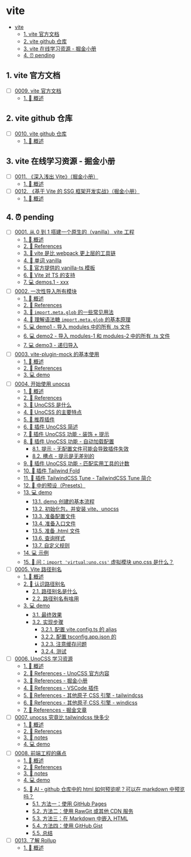 # vite

<!-- region:toc -->

- [vite](#vite)
  - [1. vite 官方文档](#1-vite-官方文档)
  - [2. vite github 仓库](#2-vite-github-仓库)
  - [3. vite 在线学习资源 - 掘金小册](#3-vite-在线学习资源---掘金小册)
  - [4. ⏰ pending](#4--pending)

<!-- endregion:toc -->

## 1. vite 官方文档

- [ ] [0009. vite 官方文档](https://github.com/Tdahuyou/TNotes.vite/tree/main/notes/0009.%20vite%20%E5%AE%98%E6%96%B9%E6%96%87%E6%A1%A3/README.md)
  - [1. 📝 概述](https://github.com/Tdahuyou/TNotes.vite/tree/main/notes/0009.%20vite%20%E5%AE%98%E6%96%B9%E6%96%87%E6%A1%A3/README.md#1--概述)

## 2. vite github 仓库

- [ ] [0010. vite github 仓库](https://github.com/Tdahuyou/TNotes.vite/tree/main/notes/0010.%20vite%20github%20%E4%BB%93%E5%BA%93/README.md)
  - [1. 📝 概述](https://github.com/Tdahuyou/TNotes.vite/tree/main/notes/0010.%20vite%20github%20%E4%BB%93%E5%BA%93/README.md#1--概述)

## 3. vite 在线学习资源 - 掘金小册

- [ ] [0011. 《深入浅出 Vite》（掘金小册）](https://github.com/Tdahuyou/TNotes.vite/tree/main/notes/0011.%20%E3%80%8A%E6%B7%B1%E5%85%A5%E6%B5%85%E5%87%BA%20Vite%E3%80%8B%EF%BC%88%E6%8E%98%E9%87%91%E5%B0%8F%E5%86%8C%EF%BC%89/README.md)
  - [1. 📝 概述](https://github.com/Tdahuyou/TNotes.vite/tree/main/notes/0011.%20%E3%80%8A%E6%B7%B1%E5%85%A5%E6%B5%85%E5%87%BA%20Vite%E3%80%8B%EF%BC%88%E6%8E%98%E9%87%91%E5%B0%8F%E5%86%8C%EF%BC%89/README.md#1--概述)
- [ ] [0012. 《基于 Vite 的 SSG 框架开发实战》（掘金小册）](https://github.com/Tdahuyou/TNotes.vite/tree/main/notes/0012.%20%E3%80%8A%E5%9F%BA%E4%BA%8E%20Vite%20%E7%9A%84%20SSG%20%E6%A1%86%E6%9E%B6%E5%BC%80%E5%8F%91%E5%AE%9E%E6%88%98%E3%80%8B%EF%BC%88%E6%8E%98%E9%87%91%E5%B0%8F%E5%86%8C%EF%BC%89/README.md)
  - [1. 📝 概述](https://github.com/Tdahuyou/TNotes.vite/tree/main/notes/0012.%20%E3%80%8A%E5%9F%BA%E4%BA%8E%20Vite%20%E7%9A%84%20SSG%20%E6%A1%86%E6%9E%B6%E5%BC%80%E5%8F%91%E5%AE%9E%E6%88%98%E3%80%8B%EF%BC%88%E6%8E%98%E9%87%91%E5%B0%8F%E5%86%8C%EF%BC%89/README.md#1--概述)

## 4. ⏰ pending

- [ ] [0001. 从 0 到 1 搭建一个原生的（vanilla） vite 工程](https://github.com/Tdahuyou/TNotes.vite/tree/main/notes/0001.%20%E4%BB%8E%200%20%E5%88%B0%201%20%E6%90%AD%E5%BB%BA%E4%B8%80%E4%B8%AA%E5%8E%9F%E7%94%9F%E7%9A%84%EF%BC%88vanilla%EF%BC%89%20vite%20%E5%B7%A5%E7%A8%8B/README.md)
  - [1. 📝 概述](https://github.com/Tdahuyou/TNotes.vite/tree/main/notes/0001.%20%E4%BB%8E%200%20%E5%88%B0%201%20%E6%90%AD%E5%BB%BA%E4%B8%80%E4%B8%AA%E5%8E%9F%E7%94%9F%E7%9A%84%EF%BC%88vanilla%EF%BC%89%20vite%20%E5%B7%A5%E7%A8%8B/README.md#1--概述)
  - [2. 🔗 References](https://github.com/Tdahuyou/TNotes.vite/tree/main/notes/0001.%20%E4%BB%8E%200%20%E5%88%B0%201%20%E6%90%AD%E5%BB%BA%E4%B8%80%E4%B8%AA%E5%8E%9F%E7%94%9F%E7%9A%84%EF%BC%88vanilla%EF%BC%89%20vite%20%E5%B7%A5%E7%A8%8B/README.md#2--references)
  - [3. 📒 vite 是比 webpack 更上层的工具链](https://github.com/Tdahuyou/TNotes.vite/tree/main/notes/0001.%20%E4%BB%8E%200%20%E5%88%B0%201%20%E6%90%AD%E5%BB%BA%E4%B8%80%E4%B8%AA%E5%8E%9F%E7%94%9F%E7%9A%84%EF%BC%88vanilla%EF%BC%89%20vite%20%E5%B7%A5%E7%A8%8B/README.md#3--vite-是比-webpack-更上层的工具链)
  - [4. 📒 单词 vanilla](https://github.com/Tdahuyou/TNotes.vite/tree/main/notes/0001.%20%E4%BB%8E%200%20%E5%88%B0%201%20%E6%90%AD%E5%BB%BA%E4%B8%80%E4%B8%AA%E5%8E%9F%E7%94%9F%E7%9A%84%EF%BC%88vanilla%EF%BC%89%20vite%20%E5%B7%A5%E7%A8%8B/README.md#4--单词-vanilla)
  - [5. 📒 官方提供的 vanilla-ts 模板](https://github.com/Tdahuyou/TNotes.vite/tree/main/notes/0001.%20%E4%BB%8E%200%20%E5%88%B0%201%20%E6%90%AD%E5%BB%BA%E4%B8%80%E4%B8%AA%E5%8E%9F%E7%94%9F%E7%9A%84%EF%BC%88vanilla%EF%BC%89%20vite%20%E5%B7%A5%E7%A8%8B/README.md#5--官方提供的-vanilla-ts-模板)
  - [6. 📒 Vite 对 TS 的支持](https://github.com/Tdahuyou/TNotes.vite/tree/main/notes/0001.%20%E4%BB%8E%200%20%E5%88%B0%201%20%E6%90%AD%E5%BB%BA%E4%B8%80%E4%B8%AA%E5%8E%9F%E7%94%9F%E7%9A%84%EF%BC%88vanilla%EF%BC%89%20vite%20%E5%B7%A5%E7%A8%8B/README.md#6--vite-对-ts-的支持)
  - [7. 💻 demos.1 - xxx](https://github.com/Tdahuyou/TNotes.vite/tree/main/notes/0001.%20%E4%BB%8E%200%20%E5%88%B0%201%20%E6%90%AD%E5%BB%BA%E4%B8%80%E4%B8%AA%E5%8E%9F%E7%94%9F%E7%9A%84%EF%BC%88vanilla%EF%BC%89%20vite%20%E5%B7%A5%E7%A8%8B/README.md#7--demos1---xxx)
- [ ] [0002. 一次性导入所有模块](https://github.com/Tdahuyou/TNotes.vite/tree/main/notes/0002.%20%E4%B8%80%E6%AC%A1%E6%80%A7%E5%AF%BC%E5%85%A5%E6%89%80%E6%9C%89%E6%A8%A1%E5%9D%97/README.md)
  - [1. 📝 概述](https://github.com/Tdahuyou/TNotes.vite/tree/main/notes/0002.%20%E4%B8%80%E6%AC%A1%E6%80%A7%E5%AF%BC%E5%85%A5%E6%89%80%E6%9C%89%E6%A8%A1%E5%9D%97/README.md#1--概述)
  - [2. 🔗 References](https://github.com/Tdahuyou/TNotes.vite/tree/main/notes/0002.%20%E4%B8%80%E6%AC%A1%E6%80%A7%E5%AF%BC%E5%85%A5%E6%89%80%E6%9C%89%E6%A8%A1%E5%9D%97/README.md#2--references)
  - [3. 📒 `import.meta.glob` 的一些常见用法](https://github.com/Tdahuyou/TNotes.vite/tree/main/notes/0002.%20%E4%B8%80%E6%AC%A1%E6%80%A7%E5%AF%BC%E5%85%A5%E6%89%80%E6%9C%89%E6%A8%A1%E5%9D%97/README.md#3--importmetaglob-的一些常见用法)
  - [4. 📒 理解语法糖 `import.meta.glob` 的基本原理](https://github.com/Tdahuyou/TNotes.vite/tree/main/notes/0002.%20%E4%B8%80%E6%AC%A1%E6%80%A7%E5%AF%BC%E5%85%A5%E6%89%80%E6%9C%89%E6%A8%A1%E5%9D%97/README.md#4--理解语法糖-importmetaglob-的基本原理)
  - [5. 💻 demo1 - 导入 modules 中的所有 .ts 文件](https://github.com/Tdahuyou/TNotes.vite/tree/main/notes/0002.%20%E4%B8%80%E6%AC%A1%E6%80%A7%E5%AF%BC%E5%85%A5%E6%89%80%E6%9C%89%E6%A8%A1%E5%9D%97/README.md#5--demo1---导入-modules-中的所有-ts-文件)
  - [6. 💻 demo2 - 导入 modules-1 和 modules-2 中的所有 .ts 文件](https://github.com/Tdahuyou/TNotes.vite/tree/main/notes/0002.%20%E4%B8%80%E6%AC%A1%E6%80%A7%E5%AF%BC%E5%85%A5%E6%89%80%E6%9C%89%E6%A8%A1%E5%9D%97/README.md#6--demo2---导入-modules-1-和-modules-2-中的所有-ts-文件)
  - [7. 💻 demo3 - 递归导入](https://github.com/Tdahuyou/TNotes.vite/tree/main/notes/0002.%20%E4%B8%80%E6%AC%A1%E6%80%A7%E5%AF%BC%E5%85%A5%E6%89%80%E6%9C%89%E6%A8%A1%E5%9D%97/README.md#7--demo3---递归导入)
- [ ] [0003. vite-plugin-mock 的基本使用](https://github.com/Tdahuyou/TNotes.vite/tree/main/notes/0003.%20vite-plugin-mock%20%E7%9A%84%E5%9F%BA%E6%9C%AC%E4%BD%BF%E7%94%A8/README.md)
  - [1. 📝 概述](https://github.com/Tdahuyou/TNotes.vite/tree/main/notes/0003.%20vite-plugin-mock%20%E7%9A%84%E5%9F%BA%E6%9C%AC%E4%BD%BF%E7%94%A8/README.md#1--概述)
  - [2. 🔗 References](https://github.com/Tdahuyou/TNotes.vite/tree/main/notes/0003.%20vite-plugin-mock%20%E7%9A%84%E5%9F%BA%E6%9C%AC%E4%BD%BF%E7%94%A8/README.md#2--references)
  - [3. 💻 demo](https://github.com/Tdahuyou/TNotes.vite/tree/main/notes/0003.%20vite-plugin-mock%20%E7%9A%84%E5%9F%BA%E6%9C%AC%E4%BD%BF%E7%94%A8/README.md#3--demo)
- [ ] [0004. 开始使用 unocss](https://github.com/Tdahuyou/TNotes.vite/tree/main/notes/0004.%20%E5%BC%80%E5%A7%8B%E4%BD%BF%E7%94%A8%20unocss/README.md)
  - [1. 📝 概述](https://github.com/Tdahuyou/TNotes.vite/tree/main/notes/0004.%20%E5%BC%80%E5%A7%8B%E4%BD%BF%E7%94%A8%20unocss/README.md#1--概述)
  - [2. 🔗 References](https://github.com/Tdahuyou/TNotes.vite/tree/main/notes/0004.%20%E5%BC%80%E5%A7%8B%E4%BD%BF%E7%94%A8%20unocss/README.md#2--references)
  - [3. 📒 UnoCSS 是什么](https://github.com/Tdahuyou/TNotes.vite/tree/main/notes/0004.%20%E5%BC%80%E5%A7%8B%E4%BD%BF%E7%94%A8%20unocss/README.md#3--unocss-是什么)
  - [4. 📒 UnoCSS 的主要特点](https://github.com/Tdahuyou/TNotes.vite/tree/main/notes/0004.%20%E5%BC%80%E5%A7%8B%E4%BD%BF%E7%94%A8%20unocss/README.md#4--unocss-的主要特点)
  - [5. 📒 推荐插件](https://github.com/Tdahuyou/TNotes.vite/tree/main/notes/0004.%20%E5%BC%80%E5%A7%8B%E4%BD%BF%E7%94%A8%20unocss/README.md#5--推荐插件)
  - [6. 📒 插件 UnoCSS 简述](https://github.com/Tdahuyou/TNotes.vite/tree/main/notes/0004.%20%E5%BC%80%E5%A7%8B%E4%BD%BF%E7%94%A8%20unocss/README.md#6--插件-unocss-简述)
  - [7. 📒 插件 UnoCSS 功能 - 装饰 + 提示](https://github.com/Tdahuyou/TNotes.vite/tree/main/notes/0004.%20%E5%BC%80%E5%A7%8B%E4%BD%BF%E7%94%A8%20unocss/README.md#7--插件-unocss-功能---装饰--提示)
  - [8. 📒 插件 UnoCSS 功能 - 自动加载配置](https://github.com/Tdahuyou/TNotes.vite/tree/main/notes/0004.%20%E5%BC%80%E5%A7%8B%E4%BD%BF%E7%94%A8%20unocss/README.md#8--插件-unocss-功能---自动加载配置)
    - [8.1. 提示 - 无配置文件可能会导致插件失效](https://github.com/Tdahuyou/TNotes.vite/tree/main/notes/0004.%20%E5%BC%80%E5%A7%8B%E4%BD%BF%E7%94%A8%20unocss/README.md#81-提示---无配置文件可能会导致插件失效)
    - [8.2. 槽点 - 提示是无差别的](https://github.com/Tdahuyou/TNotes.vite/tree/main/notes/0004.%20%E5%BC%80%E5%A7%8B%E4%BD%BF%E7%94%A8%20unocss/README.md#82-槽点---提示是无差别的)
  - [9. 📒 插件 UnoCSS 功能 - 匹配实用工具的计数](https://github.com/Tdahuyou/TNotes.vite/tree/main/notes/0004.%20%E5%BC%80%E5%A7%8B%E4%BD%BF%E7%94%A8%20unocss/README.md#9--插件-unocss-功能---匹配实用工具的计数)
  - [10. 📒 插件 Tailwind Fold](https://github.com/Tdahuyou/TNotes.vite/tree/main/notes/0004.%20%E5%BC%80%E5%A7%8B%E4%BD%BF%E7%94%A8%20unocss/README.md#10--插件-tailwind-fold)
  - [11. 📒 插件 TailwindCSS Tune - TailwindCSS Tune 简介](https://github.com/Tdahuyou/TNotes.vite/tree/main/notes/0004.%20%E5%BC%80%E5%A7%8B%E4%BD%BF%E7%94%A8%20unocss/README.md#11--插件-tailwindcss-tune---tailwindcss-tune-简介)
  - [12. 📒 中的预设（Presets）](https://github.com/Tdahuyou/TNotes.vite/tree/main/notes/0004.%20%E5%BC%80%E5%A7%8B%E4%BD%BF%E7%94%A8%20unocss/README.md#12--中的预设presets)
  - [13. 💻 demo](https://github.com/Tdahuyou/TNotes.vite/tree/main/notes/0004.%20%E5%BC%80%E5%A7%8B%E4%BD%BF%E7%94%A8%20unocss/README.md#13--demo)
    - [13.1. demo 创建的基本流程](https://github.com/Tdahuyou/TNotes.vite/tree/main/notes/0004.%20%E5%BC%80%E5%A7%8B%E4%BD%BF%E7%94%A8%20unocss/README.md#131-demo-创建的基本流程)
    - [13.2. 初始化包，并安装 vite、unocss](https://github.com/Tdahuyou/TNotes.vite/tree/main/notes/0004.%20%E5%BC%80%E5%A7%8B%E4%BD%BF%E7%94%A8%20unocss/README.md#132-初始化包并安装-viteunocss)
    - [13.3. 准备配置文件](https://github.com/Tdahuyou/TNotes.vite/tree/main/notes/0004.%20%E5%BC%80%E5%A7%8B%E4%BD%BF%E7%94%A8%20unocss/README.md#133-准备配置文件)
    - [13.4. 准备入口文件](https://github.com/Tdahuyou/TNotes.vite/tree/main/notes/0004.%20%E5%BC%80%E5%A7%8B%E4%BD%BF%E7%94%A8%20unocss/README.md#134-准备入口文件)
    - [13.5. 准备 .html 文件](https://github.com/Tdahuyou/TNotes.vite/tree/main/notes/0004.%20%E5%BC%80%E5%A7%8B%E4%BD%BF%E7%94%A8%20unocss/README.md#135-准备-html-文件)
    - [13.6. 查询样式](https://github.com/Tdahuyou/TNotes.vite/tree/main/notes/0004.%20%E5%BC%80%E5%A7%8B%E4%BD%BF%E7%94%A8%20unocss/README.md#136-查询样式)
    - [13.7. 自定义规则](https://github.com/Tdahuyou/TNotes.vite/tree/main/notes/0004.%20%E5%BC%80%E5%A7%8B%E4%BD%BF%E7%94%A8%20unocss/README.md#137-自定义规则)
  - [14. 💻 示例](https://github.com/Tdahuyou/TNotes.vite/tree/main/notes/0004.%20%E5%BC%80%E5%A7%8B%E4%BD%BF%E7%94%A8%20unocss/README.md#14--示例)
  - [15. 🤔 问：`import 'virtual:uno.css'` 虚拟模块 uno.css 是什么？](https://github.com/Tdahuyou/TNotes.vite/tree/main/notes/0004.%20%E5%BC%80%E5%A7%8B%E4%BD%BF%E7%94%A8%20unocss/README.md#15--问import-virtualunocss-虚拟模块-unocss-是什么)
- [ ] [0005. Vite 路径别名](https://github.com/Tdahuyou/TNotes.vite/tree/main/notes/0005.%20Vite%20%E8%B7%AF%E5%BE%84%E5%88%AB%E5%90%8D/README.md)
  - [1. 📝 概述](https://github.com/Tdahuyou/TNotes.vite/tree/main/notes/0005.%20Vite%20%E8%B7%AF%E5%BE%84%E5%88%AB%E5%90%8D/README.md#1--概述)
  - [2. 📒 认识路径别名](https://github.com/Tdahuyou/TNotes.vite/tree/main/notes/0005.%20Vite%20%E8%B7%AF%E5%BE%84%E5%88%AB%E5%90%8D/README.md#2--认识路径别名)
    - [2.1. 路径别名是什么](https://github.com/Tdahuyou/TNotes.vite/tree/main/notes/0005.%20Vite%20%E8%B7%AF%E5%BE%84%E5%88%AB%E5%90%8D/README.md#21-路径别名是什么)
    - [2.2. 路径别名有啥用](https://github.com/Tdahuyou/TNotes.vite/tree/main/notes/0005.%20Vite%20%E8%B7%AF%E5%BE%84%E5%88%AB%E5%90%8D/README.md#22-路径别名有啥用)
  - [3. 💻 demo](https://github.com/Tdahuyou/TNotes.vite/tree/main/notes/0005.%20Vite%20%E8%B7%AF%E5%BE%84%E5%88%AB%E5%90%8D/README.md#3--demo)
    - [3.1. 最终效果](https://github.com/Tdahuyou/TNotes.vite/tree/main/notes/0005.%20Vite%20%E8%B7%AF%E5%BE%84%E5%88%AB%E5%90%8D/README.md#31-最终效果)
    - [3.2. 实现步骤](https://github.com/Tdahuyou/TNotes.vite/tree/main/notes/0005.%20Vite%20%E8%B7%AF%E5%BE%84%E5%88%AB%E5%90%8D/README.md#32-实现步骤)
      - [3.2.1. 配置 vite.config.ts 的 alias](https://github.com/Tdahuyou/TNotes.vite/tree/main/notes/0005.%20Vite%20%E8%B7%AF%E5%BE%84%E5%88%AB%E5%90%8D/README.md#321-配置-viteconfigts-的-alias)
      - [3.2.2. 配置 tsconfig.app.json 的](https://github.com/Tdahuyou/TNotes.vite/tree/main/notes/0005.%20Vite%20%E8%B7%AF%E5%BE%84%E5%88%AB%E5%90%8D/README.md#322-配置-tsconfigappjson-的)
      - [3.2.3. 注意缓存问题](https://github.com/Tdahuyou/TNotes.vite/tree/main/notes/0005.%20Vite%20%E8%B7%AF%E5%BE%84%E5%88%AB%E5%90%8D/README.md#323-注意缓存问题)
      - [3.2.4. 测试](https://github.com/Tdahuyou/TNotes.vite/tree/main/notes/0005.%20Vite%20%E8%B7%AF%E5%BE%84%E5%88%AB%E5%90%8D/README.md#324-测试)
- [ ] [0006. UnoCSS 学习资源](https://github.com/Tdahuyou/TNotes.vite/tree/main/notes/0006.%20UnoCSS%20%E5%AD%A6%E4%B9%A0%E8%B5%84%E6%BA%90/README.md)
  - [1. 📝 概述](https://github.com/Tdahuyou/TNotes.vite/tree/main/notes/0006.%20UnoCSS%20%E5%AD%A6%E4%B9%A0%E8%B5%84%E6%BA%90/README.md#1--概述)
  - [2. 🔗 References - UnoCSS 官方内容](https://github.com/Tdahuyou/TNotes.vite/tree/main/notes/0006.%20UnoCSS%20%E5%AD%A6%E4%B9%A0%E8%B5%84%E6%BA%90/README.md#2--references---unocss-官方内容)
  - [3. 🔗 References - 掘金小册](https://github.com/Tdahuyou/TNotes.vite/tree/main/notes/0006.%20UnoCSS%20%E5%AD%A6%E4%B9%A0%E8%B5%84%E6%BA%90/README.md#3--references---掘金小册)
  - [4. 🔗 References - VSCode 插件](https://github.com/Tdahuyou/TNotes.vite/tree/main/notes/0006.%20UnoCSS%20%E5%AD%A6%E4%B9%A0%E8%B5%84%E6%BA%90/README.md#4--references---vscode-插件)
  - [5. 🔗 References - 其他原子 CSS 引擎 - tailwindcss](https://github.com/Tdahuyou/TNotes.vite/tree/main/notes/0006.%20UnoCSS%20%E5%AD%A6%E4%B9%A0%E8%B5%84%E6%BA%90/README.md#5--references---其他原子-css-引擎---tailwindcss)
  - [6. 🔗 References - 其他原子 CSS 引擎 - windicss](https://github.com/Tdahuyou/TNotes.vite/tree/main/notes/0006.%20UnoCSS%20%E5%AD%A6%E4%B9%A0%E8%B5%84%E6%BA%90/README.md#6--references---其他原子-css-引擎---windicss)
  - [7. 🔗 References - 掘金文章](https://github.com/Tdahuyou/TNotes.vite/tree/main/notes/0006.%20UnoCSS%20%E5%AD%A6%E4%B9%A0%E8%B5%84%E6%BA%90/README.md#7--references---掘金文章)
- [ ] [0007. unocss 究竟比 tailwindcss 快多少](https://github.com/Tdahuyou/TNotes.vite/tree/main/notes/0007.%20unocss%20%E7%A9%B6%E7%AB%9F%E6%AF%94%20tailwindcss%20%E5%BF%AB%E5%A4%9A%E5%B0%91/README.md)
  - [1. 📝 概述](https://github.com/Tdahuyou/TNotes.vite/tree/main/notes/0007.%20unocss%20%E7%A9%B6%E7%AB%9F%E6%AF%94%20tailwindcss%20%E5%BF%AB%E5%A4%9A%E5%B0%91/README.md#1--概述)
  - [2. 🔗 References](https://github.com/Tdahuyou/TNotes.vite/tree/main/notes/0007.%20unocss%20%E7%A9%B6%E7%AB%9F%E6%AF%94%20tailwindcss%20%E5%BF%AB%E5%A4%9A%E5%B0%91/README.md#2--references)
  - [3. 📒 notes](https://github.com/Tdahuyou/TNotes.vite/tree/main/notes/0007.%20unocss%20%E7%A9%B6%E7%AB%9F%E6%AF%94%20tailwindcss%20%E5%BF%AB%E5%A4%9A%E5%B0%91/README.md#3--notes)
  - [4. 💻 demo](https://github.com/Tdahuyou/TNotes.vite/tree/main/notes/0007.%20unocss%20%E7%A9%B6%E7%AB%9F%E6%AF%94%20tailwindcss%20%E5%BF%AB%E5%A4%9A%E5%B0%91/README.md#4--demo)
- [ ] [0008. 前端工程的痛点](https://github.com/Tdahuyou/TNotes.vite/tree/main/notes/0008.%20%E5%89%8D%E7%AB%AF%E5%B7%A5%E7%A8%8B%E7%9A%84%E7%97%9B%E7%82%B9/README.md)
  - [1. 📝 概述](https://github.com/Tdahuyou/TNotes.vite/tree/main/notes/0008.%20%E5%89%8D%E7%AB%AF%E5%B7%A5%E7%A8%8B%E7%9A%84%E7%97%9B%E7%82%B9/README.md#1--概述)
  - [2. 🔗 References](https://github.com/Tdahuyou/TNotes.vite/tree/main/notes/0008.%20%E5%89%8D%E7%AB%AF%E5%B7%A5%E7%A8%8B%E7%9A%84%E7%97%9B%E7%82%B9/README.md#2--references)
  - [3. 📒 notes](https://github.com/Tdahuyou/TNotes.vite/tree/main/notes/0008.%20%E5%89%8D%E7%AB%AF%E5%B7%A5%E7%A8%8B%E7%9A%84%E7%97%9B%E7%82%B9/README.md#3--notes)
  - [4. 💻 demo](https://github.com/Tdahuyou/TNotes.vite/tree/main/notes/0008.%20%E5%89%8D%E7%AB%AF%E5%B7%A5%E7%A8%8B%E7%9A%84%E7%97%9B%E7%82%B9/README.md#4--demo)
  - [5. 🤖 AI - github 仓库中的 html 如何预览呢？可以在 markdown 中预览吗？](https://github.com/Tdahuyou/TNotes.vite/tree/main/notes/0008.%20%E5%89%8D%E7%AB%AF%E5%B7%A5%E7%A8%8B%E7%9A%84%E7%97%9B%E7%82%B9/README.md#5--ai---github-仓库中的-html-如何预览呢可以在-markdown-中预览吗)
    - [5.1. 方法一：使用 GitHub Pages](https://github.com/Tdahuyou/TNotes.vite/tree/main/notes/0008.%20%E5%89%8D%E7%AB%AF%E5%B7%A5%E7%A8%8B%E7%9A%84%E7%97%9B%E7%82%B9/README.md#51-方法一使用-github-pages)
    - [5.2. 方法二：使用 RawGit 或其他 CDN 服务](https://github.com/Tdahuyou/TNotes.vite/tree/main/notes/0008.%20%E5%89%8D%E7%AB%AF%E5%B7%A5%E7%A8%8B%E7%9A%84%E7%97%9B%E7%82%B9/README.md#52-方法二使用-rawgit-或其他-cdn-服务)
    - [5.3. 方法三：在 Markdown 中嵌入 HTML](https://github.com/Tdahuyou/TNotes.vite/tree/main/notes/0008.%20%E5%89%8D%E7%AB%AF%E5%B7%A5%E7%A8%8B%E7%9A%84%E7%97%9B%E7%82%B9/README.md#53-方法三在-markdown-中嵌入-html)
    - [5.4. 方法四：使用 GitHub Gist](https://github.com/Tdahuyou/TNotes.vite/tree/main/notes/0008.%20%E5%89%8D%E7%AB%AF%E5%B7%A5%E7%A8%8B%E7%9A%84%E7%97%9B%E7%82%B9/README.md#54-方法四使用-github-gist)
    - [5.5. 总结](https://github.com/Tdahuyou/TNotes.vite/tree/main/notes/0008.%20%E5%89%8D%E7%AB%AF%E5%B7%A5%E7%A8%8B%E7%9A%84%E7%97%9B%E7%82%B9/README.md#55-总结)
- [ ] [0013. 了解 Rollup](https://github.com/Tdahuyou/TNotes.vite/tree/main/notes/0013.%20%E4%BA%86%E8%A7%A3%20Rollup/README.md)
  - [1. 📝 概述](https://github.com/Tdahuyou/TNotes.vite/tree/main/notes/0013.%20%E4%BA%86%E8%A7%A3%20Rollup/README.md#1--概述)
